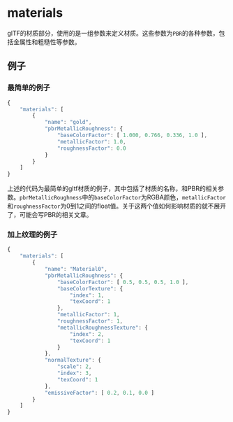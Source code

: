 # materials
glTF的材质部分，使用的是一组参数来定义材质。这些参数为`PBR`的各种参数，包括金属性和粗糙性等参数。
## 例子
### 最简单的例子
````javascript
{
    "materials": [
        {
            "name": "gold",
            "pbrMetallicRoughness": {
                "baseColorFactor": [ 1.000, 0.766, 0.336, 1.0 ],
                "metallicFactor": 1.0,
                "roughnessFactor": 0.0
            }
        }
    ]
}
````
上述的代码为最简单的gltf材质的例子，其中包括了材质的名称，和PBR的相关参数。`pbrMetallicRoughness`中的`baseColorFactor`为RGBA颜色，`metallicFactor`和`roughnessFactor`为0到1之间的float值。关于这两个值如何影响材质的就不展开了，可能会写PBR的相关文章。
### 加上纹理的例子
````javascript
{
    "materials": [
        {
            "name": "Material0",
            "pbrMetallicRoughness": {
                "baseColorFactor": [ 0.5, 0.5, 0.5, 1.0 ],
                "baseColorTexture": {
                    "index": 1,
                    "texCoord": 1
                },
                "metallicFactor": 1,
                "roughnessFactor": 1,
                "metallicRoughnessTexture": {
                    "index": 2,
                    "texCoord": 1
                }
            },
            "normalTexture": {
                "scale": 2,
                "index": 3,
                "texCoord": 1
            },
            "emissiveFactor": [ 0.2, 0.1, 0.0 ]
        }
    ]
}
````


